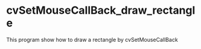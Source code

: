 # cvSetMouseCallBack_draw_rectangle
This program show how to draw a rectangle by cvSetMouseCallBack
